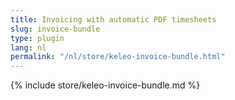 ```yaml
---
title: Invoicing with automatic PDF timesheets
slug: invoice-bundle
type: plugin
lang: nl
permalink: "/nl/store/keleo-invoice-bundle.html"
---
```


{% include store/keleo-invoice-bundle.md %}
